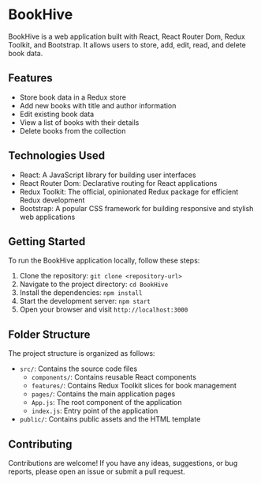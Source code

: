 # BookHive

BookHive is a web application built with React, React Router Dom, Redux Toolkit, and Bootstrap. It allows users to store, add, edit, read, and delete book data.

## Features

- Store book data in a Redux store
- Add new books with title and author information
- Edit existing book data
- View a list of books with their details
- Delete books from the collection

## Technologies Used

- React: A JavaScript library for building user interfaces
- React Router Dom: Declarative routing for React applications
- Redux Toolkit: The official, opinionated Redux package for efficient Redux development
- Bootstrap: A popular CSS framework for building responsive and stylish web applications

## Getting Started

To run the BookHive application locally, follow these steps:

1. Clone the repository: `git clone <repository-url>`
2. Navigate to the project directory: `cd BookHive`
3. Install the dependencies: `npm install`
4. Start the development server: `npm start`
5. Open your browser and visit `http://localhost:3000`

## Folder Structure

The project structure is organized as follows:

- `src/`: Contains the source code files
  - `components/`: Contains reusable React components
  - `features/`: Contains Redux Toolkit slices for book management
  - `pages/`: Contains the main application pages
  - `App.js`: The root component of the application
  - `index.js`: Entry point of the application
- `public/`: Contains public assets and the HTML template

## Contributing

Contributions are welcome! If you have any ideas, suggestions, or bug reports, please open an issue or submit a pull request.



